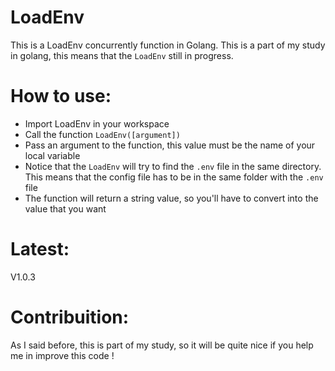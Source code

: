 # LoadEnv
This is a LoadEnv concurrently function in Golang. This is a part of my study in golang, this means that the `LoadEnv` still in progress. 

# How to use:

- Import LoadEnv in your workspace
- Call the function `LoadEnv([argument])`
- Pass an argument to the function, this value must be the name of your local variable 
- Notice that the `LoadEnv` will try to find the `.env` file in the same directory. This means that the config file has to be in the same folder with the `.env` file
- The function will return a string value, so you'll have to convert into the value that you want


# Latest:
 V1.0.3


# Contribuition:

 As I said before, this is part of my study, so it will be quite nice if you help me in improve this code !


